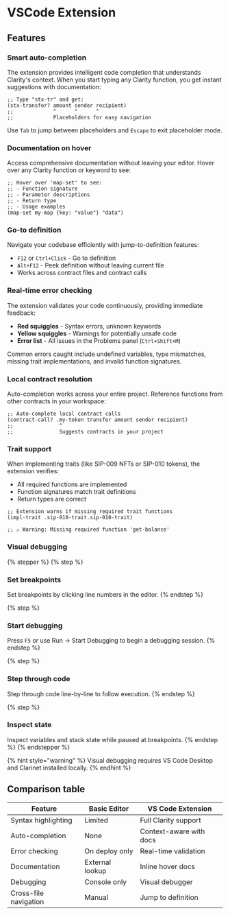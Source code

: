 # VSCode Extension

## Features

### Smart auto-completion

The extension provides intelligent code completion that understands Clarity's context. When you start typing any Clarity function, you get instant suggestions with documentation:

```clarity
;; Type "stx-tr" and get:
(stx-transfer? amount sender recipient)
;;             ^      ^      ^
;;             Placeholders for easy navigation
```

Use `Tab` to jump between placeholders and `Escape` to exit placeholder mode.

### Documentation on hover

Access comprehensive documentation without leaving your editor. Hover over any Clarity function or keyword to see:

```clarity
;; Hover over 'map-set' to see:
;; - Function signature
;; - Parameter descriptions
;; - Return type
;; - Usage examples
(map-set my-map {key: "value"} "data")
```

### Go-to definition

Navigate your codebase efficiently with jump-to-definition features:

* `F12` or `Ctrl+Click` - Go to definition
* `Alt+F12` - Peek definition without leaving current file
* Works across contract files and contract calls

### Real-time error checking

The extension validates your code continuously, providing immediate feedback:

* **Red squiggles** - Syntax errors, unknown keywords
* **Yellow squiggles** - Warnings for potentially unsafe code
* **Error list** - All issues in the Problems panel (`Ctrl+Shift+M`)

Common errors caught include undefined variables, type mismatches, missing trait implementations, and invalid function signatures.

### Local contract resolution

Auto-completion works across your entire project. Reference functions from other contracts in your workspace:

```clarity
;; Auto-complete local contract calls
(contract-call? .my-token transfer amount sender recipient)
;;               ^
;;               Suggests contracts in your project
```

### Trait support

When implementing traits (like SIP-009 NFTs or SIP-010 tokens), the extension verifies:

* All required functions are implemented
* Function signatures match trait definitions
* Return types are correct

```clarity
;; Extension warns if missing required trait functions
(impl-trait .sip-010-trait.sip-010-trait)

;; ⚠️ Warning: Missing required function 'get-balance'
```

### Visual debugging

{% stepper %}
{% step %}
### Set breakpoints

Set breakpoints by clicking line numbers in the editor.
{% endstep %}

{% step %}
### Start debugging

Press `F5` or use Run → Start Debugging to begin a debugging session.
{% endstep %}

{% step %}
### Step through code

Step through code line-by-line to follow execution.
{% endstep %}

{% step %}
### Inspect state

Inspect variables and stack state while paused at breakpoints.
{% endstep %}
{% endstepper %}

{% hint style="warning" %}
Visual debugging requires VS Code Desktop and Clarinet installed locally.
{% endhint %}

## Comparison table

| Feature               | Basic Editor    | VS Code Extension       |
| --------------------- | --------------- | ----------------------- |
| Syntax highlighting   | Limited         | Full Clarity support    |
| Auto-completion       | None            | Context-aware with docs |
| Error checking        | On deploy only  | Real-time validation    |
| Documentation         | External lookup | Inline hover docs       |
| Debugging             | Console only    | Visual debugger         |
| Cross-file navigation | Manual          | Jump to definition      |
